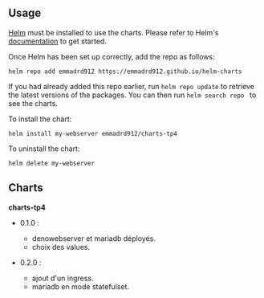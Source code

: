 ## Usage

[Helm](https://helm.sh) must be installed to use the charts.  Please refer to
Helm's [documentation](https://helm.sh/docs) to get started.

Once Helm has been set up correctly, add the repo as follows:

 ``
helm repo add emmadrd912 https://emmadrd912.github.io/helm-charts
 ``

If you had already added this repo earlier, run `helm repo update` to retrieve
the latest versions of the packages.  You can then run `helm search repo
` to see the charts.

To install the chart:

    helm install my-webserver emmadrd912/charts-tp4

To uninstall the chart:

    helm delete my-webserver

## Charts

**charts-tp4**

* 0.1.0 : 
	* denowebserver et mariadb déployés.
	* choix des values.

* 0.2.0 :
	* ajout d'un ingress.
	* mariadb en mode statefulset.
